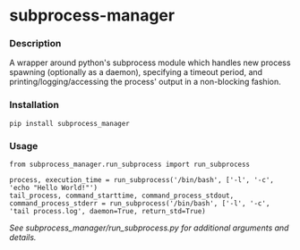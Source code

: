 # subprocess-manager

### Description
A wrapper around python's subprocess module which handles new process spawning (optionally as a daemon), specifying a timeout period, and printing/logging/accessing the process' output in a non-blocking fashion.

### Installation
`pip install subprocess_manager`

### Usage
```
from subprocess_manager.run_subprocess import run_subprocess

process, execution_time = run_subprocess('/bin/bash', ['-l', '-c', 'echo "Hello World!"')
tail_process, command_starttime, command_process_stdout, command_process_stderr = run_subprocess('/bin/bash', ['-l', '-c', 'tail process.log', daemon=True, return_std=True)
```

*See subprocess_manager/run_subprocess.py for additional arguments and details.*
